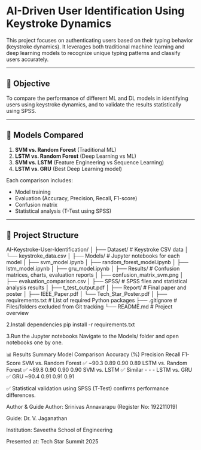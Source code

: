 # AI-Driven User Identification Using Keystroke Dynamics

This project focuses on authenticating users based on their typing behavior (keystroke dynamics). It leverages both traditional machine learning and deep learning models to recognize unique typing patterns and classify users accurately.

---

## 🎯 Objective

To compare the performance of different ML and DL models in identifying users using keystroke dynamics, and to validate the results statistically using SPSS.

---

## 🧠 Models Compared

1. **SVM vs. Random Forest** (Traditional ML)
2. **LSTM vs. Random Forest** (Deep Learning vs ML)
3. **SVM vs. LSTM** (Feature Engineering vs Sequence Learning)
4. **LSTM vs. GRU** (Best Deep Learning model)

Each comparison includes:
- Model training
- Evaluation (Accuracy, Precision, Recall, F1-score)
- Confusion matrix
- Statistical analysis (T-Test using SPSS)

---

## 📁 Project Structure

AI-Keystroke-User-Identification/
│
├── Dataset/ # Keystroke CSV data
│ └── keystroke_data.csv
│
├── Models/ # Jupyter notebooks for each model
│ ├── svm_model.ipynb
│ ├── random_forest_model.ipynb
│ ├── lstm_model.ipynb
│ ├── gru_model.ipynb
│
├── Results/ # Confusion matrices, charts, evaluation reports
│ ├── confusion_matrix_svm.png
│ ├── evaluation_comparison.csv
│
├── SPSS/ # SPSS files and statistical analysis results
│ ├── t_test_output.pdf
│
├── Report/ # Final paper and poster
│ ├── IEEE_Paper.pdf
│ └── Tech_Star_Poster.pdf
│
├── requirements.txt # List of required Python packages
├── .gitignore # Files/folders excluded from Git tracking
└── README.md # Project overview

2.Install dependencies
pip install -r requirements.txt

3.Run the Jupyter notebooks
Navigate to the Models/ folder and open notebooks one by one.

📊 Results Summary
Model Comparison	Accuracy (%)	Precision	Recall	F1-Score
SVM vs. Random Forest	✅ ~90.3	0.89	0.90	0.89
LSTM vs. Random Forest	✅ ~89.8	0.90	0.90	0.90
SVM vs. LSTM	✅ Similar	-	-	-
LSTM vs. GRU	✅ GRU ~90.4	0.91	0.91	0.91

✅ Statistical validation using SPSS (T-Test) confirms performance differences.


Author & Guide
Author: Srinivas Annavarapu (Register No: 192211019)

Guide: Dr. V. Jaganathan

Institution: Saveetha School of Engineering

Presented at: Tech Star Summit 2025
